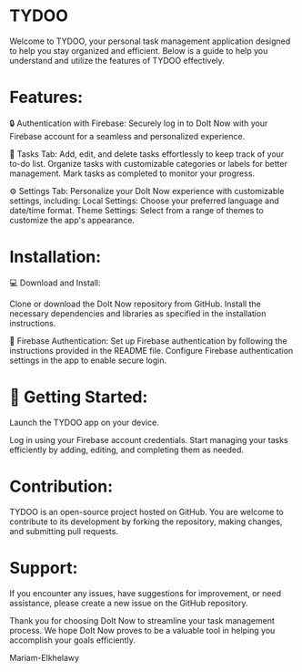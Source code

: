 # TYDOO

Welcome to TYDOO, your personal task management application designed to help you stay organized and efficient. 
Below is a guide to help you understand and utilize the features of TYDOO effectively.

# Features:

🔒 Authentication with Firebase:
Securely log in to DoIt Now with your Firebase account for a seamless and personalized experience.

📝 Tasks Tab:
Add, edit, and delete tasks effortlessly to keep track of your to-do list.
Organize tasks with customizable categories or labels for better management.
Mark tasks as completed to monitor your progress.

⚙️ Settings Tab:
Personalize your DoIt Now experience with customizable settings, including:
Local Settings: Choose your preferred language and date/time format.
Theme Settings: Select from a range of themes to customize the app's appearance.

# Installation:

💻 Download and Install:

Clone or download the DoIt Now repository from GitHub.
Install the necessary dependencies and libraries as specified in the installation instructions.

🔑 Firebase Authentication:
Set up Firebase authentication by following the instructions provided in the README file.
Configure Firebase authentication settings in the app to enable secure login.

# 🚀 Getting Started:
Launch the TYDOO app on your device.

Log in using your Firebase account credentials.
Start managing your tasks efficiently by adding, editing, and completing them as needed.

# Contribution:
TYDOO is an open-source project hosted on GitHub. 
You are welcome to contribute to its development by forking the repository, making changes, and submitting pull requests.

# Support:

If you encounter any issues, have suggestions for improvement, or need assistance, please create a new issue on the GitHub repository.

Thank you for choosing DoIt Now to streamline your task management process. We hope DoIt Now proves to be a valuable tool in helping you accomplish your goals efficiently.

Mariam-Elkhelawy
